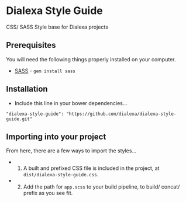 # Dialexa Style Guide

CSS/ SASS Style base for Dialexa projects


## Prerequisites

You will need the following things properly installed on your computer.

* [SASS](http://sass-lang.com/install) - `gem install sass`


## Installation

<!-- * `npm install --save @dialexa/dialexa-style-guide` -->
* Include this line in your bower dependencies...
```
"dialexa-style-guide": "https://github.com/dialexa/dialexa-style-guide.git"
```


## Importing into your project

From here, there are a few ways to import the styles...

- 1. A built and prefixed CSS file is included in the project, at `dist/dialexa-style-guide.css`.
- 2. Add the path for `app.scss` to your build pipeline, to build/ concat/ prefix as you see fit.
